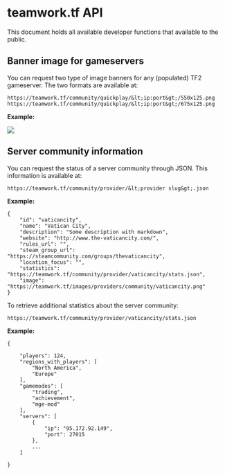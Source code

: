 # teamwork.tf API

This document holds all available developer functions that available to the public.

## Banner image for gameservers

You can request two type of image banners for any (populated) TF2 gameserver. The two formats are available at:

```
https://teamwork.tf/community/quickplay/&lt;ip:port&gt;/550x125.png
https://teamwork.tf/community/quickplay/&lt;ip:port&gt;/675x125.png
```

**Example:**

![](https://teamwork.tf/community/quickplay/74.91.127.172:27017/675x125.png)

## Server community information

You can request the status of a server community through JSON. This information is available at:

```
https://teamwork.tf/community/provider/&lt;provider slug&gt;.json
```

**Example:**

```
{
    "id": "vaticancity",
    "name": "Vatican City",
    "description": "Some description with markdown",
    "website": "http://www.the-vaticancity.com/",
    "rules_url": "",
    "steam_group_url": "https://steamcommunity.com/groups/thevaticancity",
    "location_focus": "",
    "statistics": "https://teamwork.tf/community/provider/vaticancity/stats.json",
    "image": "https://teamwork.tf/images/providers/community/vaticancity.png"
}
```

To retrieve additional statistics about the server community:

```
https://teamwork.tf/community/provider/vaticancity/stats.json
```

**Example:**

```
{

    "players": 124,
    "regions_with_players": [
        "North America",
        "Europe"
    ],
    "gamemodes": [
        "trading",
        "achievement",
        "mge-mod"
    ],
    "servers": [
        {
            "ip": "95.172.92.149",
            "port": 27015
        },
        ...
    ]

}
```
